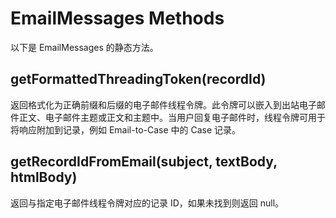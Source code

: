 # EmailMessages Methods

以下是 EmailMessages 的静态方法。

## getFormattedThreadingToken(recordId)

返回格式化为正确前缀和后缀的电子邮件线程令牌。此令牌可以嵌入到出站电子邮件正文、电子邮件主题或正文和主题中。当用户回复电子邮件时，线程令牌可用于将响应附加到记录，例如 Email-to-Case 中的 Case 记录。

## getRecordIdFromEmail(subject, textBody, htmlBody)

返回与指定电子邮件线程令牌对应的记录 ID，如果未找到则返回 null。
